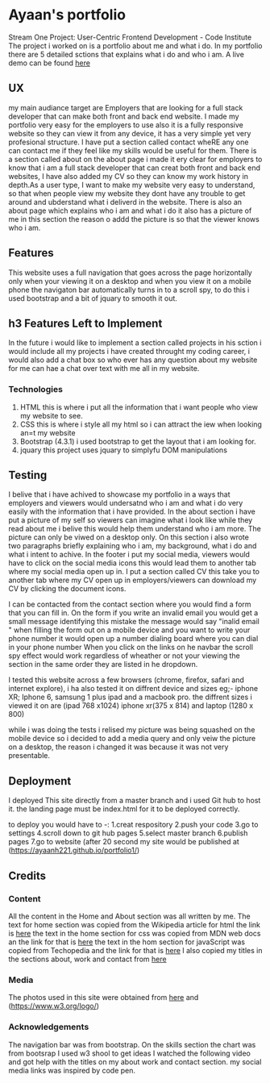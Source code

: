 #  Ayaan's portfolio
Stream One Project: User-Centric Frontend Development - Code Institute
The project i worked on is a portfolio about me and what i do. In my portfolio there are 5 detailed sctions that explains what i do and who i am.
A live demo can be found [here](https://ayaanh221.github.io/portfolio1/)

##  UX

my main audiance target are Employers that are looking for a full stack developer that can make both front and back end website. 
I made my portfolio very easy for the employers to use also it is a fully responsive website so they can view it from any device, it has a very simple yet very profesional structure. 
I have put a section called contact wheRE any one can contact me if they feel like my skills would be useful for them.
There is a section called about on the about page i made it ery clear for employers to know that i am a full stack developer that can creat both front and back end websites,
I have also added my CV so they can know my work history in depth.As a user type, I want to make my website very easy to understand, so that when people view my website they
dont have any trouble to get around and ubderstand what i deliverd in the website. 
There is also an about page which explains who i am and what i do it also has a picture of me in this section the reason o addd the picture is so that the viewer knows who i am.
##  Features
This website uses a full navigation that goes across the page horizontally only when your viewing it on a desktop and when you view it on a mobile phone the navigaton bar automatically 
turns in to a scroll spy, to do this i used bootstrap and a bit of jquary to smooth it out.
## h3 Features Left to Implement
In the future i would like to implement a section called projects in his sction i would include all my projects i have created throught my coding career, i would also add
a chat box so who ever has any question about my website for me can hae a chat over text with me all in my website.

###  Technologies

1. HTML this is where i put all the information that i want people who view my website to see.
2. CSS this is where i style all my html so i can attract the iew when looking an=t my website
3. Bootstrap (4.3.1) i used bootstrap to get the layout that i am looking for.
4. jquary  this project uses jquary to simplyfu DOM manipulations


##  Testing
I belive that i have achived to showcase my portfolio in a ways that employers and viewers would undersatnd who i am and what i do very easily with the information that i have provided.
In the about section i have put a picture of my self so viewers can imagine what i look like while they read about me i belive this would help them understand who i am more.
The picture can only be viwed on a desktop only. On this section i also wrote two paragraphs briefly explaining who i am, my background, what i do and what i intent to achive.
In the footer i put my social media, viewers would have to click on the social media icons this would lead them to another tab where my social media open up in. 
I put a section called CV this take you to another tab where my CV open up in employers/viewers can download my CV by clicking the document icons.

I can be contacted from the contact section where you would find a form that you can fill in.
On the form if you write an invalid email you would get a small message identifying this mistake the message would say "inalid email " when filling the form out on a mobile device and you 
want to write your phone number it would open up a number dialing board where you can dial in your phone number When you click on the links on he navbar the scroll spy effect would work 
regardless of wheather or not your viewing the section in the same order they are listed in he dropdown.

I tested this website across a few browsers (chrome, firefox, safari and internet explore), i ha also tested it on diffrent device and sizes
eg;- iphone XR; Iphone 6, samsung 1 plus ipad and a macbook pro. the diffrent sizes i viewed it on are (ipad 768 x1024) iphone xr(375 x 814) and laptop (1280 x 800)

while i was doing the tests i relised my picture was being squashed on the mobile device so i decided to add a media query and only veiw the picture on a desktop,
the reason i changed it was because it was not very presentable.

##  Deployment
 I deployed This site directly from a master branch and i used Git hub to host it. the landing page must be index.html for it to be deployed correctly.
 
 to deploy you would have to -:
 1.creat respository
 2.push your code
 3.go to settings
 4.scroll down to git hub pages
 5.select master branch
 6.publish pages
 7.go to website (after 20 second my site would be published at (https://ayaanh221.github.io/portfolio1/)
 
 
 
## Credits

### Content
All the content in the Home and About section was all written by me.
The text for home section was copied from the Wikipedia article for html  the link is [here](https://simple.m.wikipedia.org/wiki/HTML)
the text in the home section for css was copied from MDN web docs an the link for that is [here](https://developer.mozilla.org/en-US/docs/Archive/CSS3)
the text in the hom section for javaScript was copied from Techopedia and the link for that is [here](https://www.techopedia.com/definition/3929/javascript-js)
I also copied my titles in the sections about, work and contact from [here]( https://www.youtube.com/watch?v=V_lAhqLXT9A&list=LLvkm_Fx2R6CFvKmjWx5TZHA&index=53&t=0s)
###  Media
The photos used in this site were obtained from [here](https://unsplash.com/) 
and (https://www.w3.org/logo/)

### Acknowledgements


The navigation bar was from bootstrap.
On the skills section the chart was from bootsrap
I used w3 shool to get ideas 
I watched the following video and got help with the titles on my about work and contact section.
my social media links was inspired by code pen. 
